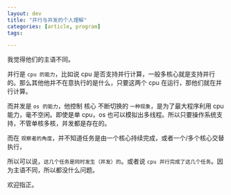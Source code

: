 ```yaml
---
layout: dev
title: "并行与并发的个人理解"
categories: [article, program]
tags: 

---
```



我觉得他们的主语不同。

并行是 `cpu 的能力`，比如说 cpu 是否支持并行计算，一般多核心就是支持并行的。那么其他他并不在意执行的是什么，只要这两个 cpu 在运行，那他们就在并行计算。

而并发是 `os 的能力`，他控制 核心 不断切换的 `一种现象`，是为了最大程序利用 cpu 能力，毫不空闲。即使是单 cpu，os 也可以模拟出多线程。所以只要操作系统支持，不管单核多核，并发都是存在的。

而在 `观察者的角度`，并不知道任务是由一个核心持续完成，或者一个/多个核心交替执行，

所以可以说，`这几个任务是同时发生（并发）的`。或者说 `cpu 并行完成了这几个任务`。因为主语不同，所以都没什么问题。

欢迎指正。
